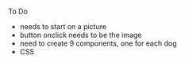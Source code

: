 To Do

- needs to start on a picture
- button onclick needs to be the image
- need to create 9 components, one for each dog
- CSS
